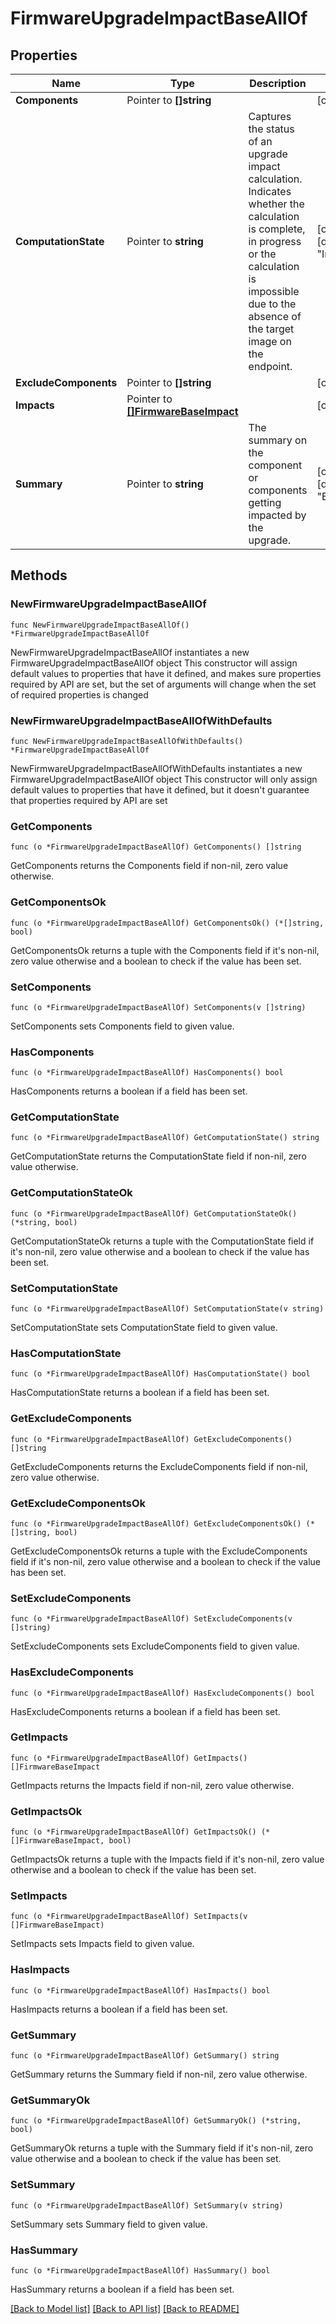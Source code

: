 # FirmwareUpgradeImpactBaseAllOf

## Properties

Name | Type | Description | Notes
------------ | ------------- | ------------- | -------------
**Components** | Pointer to **[]string** |  | [optional] 
**ComputationState** | Pointer to **string** | Captures the status of an upgrade impact calculation. Indicates whether the calculation is complete, in progress or the calculation is impossible due to the absence of the target image on the endpoint. | [optional] [default to "Inprogress"]
**ExcludeComponents** | Pointer to **[]string** |  | [optional] 
**Impacts** | Pointer to [**[]FirmwareBaseImpact**](firmware.BaseImpact.md) |  | [optional] 
**Summary** | Pointer to **string** | The summary on the component or components getting impacted by the upgrade. | [optional] [default to "Basic"]

## Methods

### NewFirmwareUpgradeImpactBaseAllOf

`func NewFirmwareUpgradeImpactBaseAllOf() *FirmwareUpgradeImpactBaseAllOf`

NewFirmwareUpgradeImpactBaseAllOf instantiates a new FirmwareUpgradeImpactBaseAllOf object
This constructor will assign default values to properties that have it defined,
and makes sure properties required by API are set, but the set of arguments
will change when the set of required properties is changed

### NewFirmwareUpgradeImpactBaseAllOfWithDefaults

`func NewFirmwareUpgradeImpactBaseAllOfWithDefaults() *FirmwareUpgradeImpactBaseAllOf`

NewFirmwareUpgradeImpactBaseAllOfWithDefaults instantiates a new FirmwareUpgradeImpactBaseAllOf object
This constructor will only assign default values to properties that have it defined,
but it doesn't guarantee that properties required by API are set

### GetComponents

`func (o *FirmwareUpgradeImpactBaseAllOf) GetComponents() []string`

GetComponents returns the Components field if non-nil, zero value otherwise.

### GetComponentsOk

`func (o *FirmwareUpgradeImpactBaseAllOf) GetComponentsOk() (*[]string, bool)`

GetComponentsOk returns a tuple with the Components field if it's non-nil, zero value otherwise
and a boolean to check if the value has been set.

### SetComponents

`func (o *FirmwareUpgradeImpactBaseAllOf) SetComponents(v []string)`

SetComponents sets Components field to given value.

### HasComponents

`func (o *FirmwareUpgradeImpactBaseAllOf) HasComponents() bool`

HasComponents returns a boolean if a field has been set.

### GetComputationState

`func (o *FirmwareUpgradeImpactBaseAllOf) GetComputationState() string`

GetComputationState returns the ComputationState field if non-nil, zero value otherwise.

### GetComputationStateOk

`func (o *FirmwareUpgradeImpactBaseAllOf) GetComputationStateOk() (*string, bool)`

GetComputationStateOk returns a tuple with the ComputationState field if it's non-nil, zero value otherwise
and a boolean to check if the value has been set.

### SetComputationState

`func (o *FirmwareUpgradeImpactBaseAllOf) SetComputationState(v string)`

SetComputationState sets ComputationState field to given value.

### HasComputationState

`func (o *FirmwareUpgradeImpactBaseAllOf) HasComputationState() bool`

HasComputationState returns a boolean if a field has been set.

### GetExcludeComponents

`func (o *FirmwareUpgradeImpactBaseAllOf) GetExcludeComponents() []string`

GetExcludeComponents returns the ExcludeComponents field if non-nil, zero value otherwise.

### GetExcludeComponentsOk

`func (o *FirmwareUpgradeImpactBaseAllOf) GetExcludeComponentsOk() (*[]string, bool)`

GetExcludeComponentsOk returns a tuple with the ExcludeComponents field if it's non-nil, zero value otherwise
and a boolean to check if the value has been set.

### SetExcludeComponents

`func (o *FirmwareUpgradeImpactBaseAllOf) SetExcludeComponents(v []string)`

SetExcludeComponents sets ExcludeComponents field to given value.

### HasExcludeComponents

`func (o *FirmwareUpgradeImpactBaseAllOf) HasExcludeComponents() bool`

HasExcludeComponents returns a boolean if a field has been set.

### GetImpacts

`func (o *FirmwareUpgradeImpactBaseAllOf) GetImpacts() []FirmwareBaseImpact`

GetImpacts returns the Impacts field if non-nil, zero value otherwise.

### GetImpactsOk

`func (o *FirmwareUpgradeImpactBaseAllOf) GetImpactsOk() (*[]FirmwareBaseImpact, bool)`

GetImpactsOk returns a tuple with the Impacts field if it's non-nil, zero value otherwise
and a boolean to check if the value has been set.

### SetImpacts

`func (o *FirmwareUpgradeImpactBaseAllOf) SetImpacts(v []FirmwareBaseImpact)`

SetImpacts sets Impacts field to given value.

### HasImpacts

`func (o *FirmwareUpgradeImpactBaseAllOf) HasImpacts() bool`

HasImpacts returns a boolean if a field has been set.

### GetSummary

`func (o *FirmwareUpgradeImpactBaseAllOf) GetSummary() string`

GetSummary returns the Summary field if non-nil, zero value otherwise.

### GetSummaryOk

`func (o *FirmwareUpgradeImpactBaseAllOf) GetSummaryOk() (*string, bool)`

GetSummaryOk returns a tuple with the Summary field if it's non-nil, zero value otherwise
and a boolean to check if the value has been set.

### SetSummary

`func (o *FirmwareUpgradeImpactBaseAllOf) SetSummary(v string)`

SetSummary sets Summary field to given value.

### HasSummary

`func (o *FirmwareUpgradeImpactBaseAllOf) HasSummary() bool`

HasSummary returns a boolean if a field has been set.


[[Back to Model list]](../README.md#documentation-for-models) [[Back to API list]](../README.md#documentation-for-api-endpoints) [[Back to README]](../README.md)


